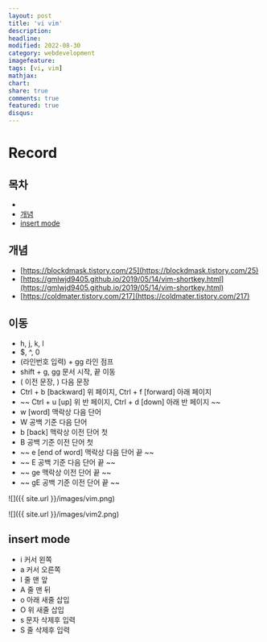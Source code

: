```yaml
---
layout: post
title: 'vi vim'
description:
headline:
modified: 2022-08-30
category: webdevelopment
imagefeature:
tags: [vi, vim]
mathjax:
chart:
share: true
comments: true
featured: true
disqus:
---
```


# Record

## 목차

-   [](#)
-   [개념](#개념)
-   [insert mode](#insert-mode)

## 개념

-   [https://blockdmask.tistory.com/25](https://blockdmask.tistory.com/25)
-   [https://gmlwjd9405.github.io/2019/05/14/vim-shortkey.html](https://gmlwjd9405.github.io/2019/05/14/vim-shortkey.html)
-   [https://coldmater.tistory.com/217](https://coldmater.tistory.com/217)

## 이동

-   h, j, k, l
-   $, ^, 0
-   (라인번호 입력) + gg 라인 점프
-   shift + g, gg 문서 시작, 끝 이동
-   ( 이전 문장, ) 다음 문장
-   Ctrl + b [backward] 위 페이지, Ctrl + f [forward] 아래 페이지
-   ~~ Ctrl + u [up] 위 반 페이지, Ctrl + d [down] 아래 반 페이지 ~~
-   w [word] 맥락상 다음 단어
-   W 공백 기준 다음 단어
-   b [back] 맥락상 이전 단어 첫
-   B 공백 기준 이전 단어 첫
-   ~~ e [end of word] 맥락상 다음 단어 끝 ~~
-   ~~ E 공백 기준 다음 단어 끝 ~~
-   ~~ ge 맥락상 이전 단어 끝 ~~
-   ~~ gE 공백 기준 이전 단어 끝 ~~

![]({{ site.url }}/images/vim.png)

![]({{ site.url }}/images/vim2.png)

## insert mode

-   i 커서 왼쪽
-   a 커서 오른쪽
-   I 줄 맨 앞
-   A 줄 맨 뒤
-   o 아래 새줄 삽입
-   O 위 새줄 삽입
-   s 문자 삭제후 입력
-   S 줄 삭제후 입력
